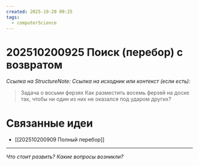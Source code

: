 ```yaml
---
created: 2025-10-20 09:25
tags:
  - computerScience
---
```

# 202510200925 Поиск (перебор) с возвратом

*Ссылка на StructureNote:*
*Ссылка на исходник или контекст (если есть):* 

> Задача о восьми ферзях Как разместить восемь ферзей на доске так, чтобы ни один из них не оказался под ударом других?

# Связанные идеи

- [[202510200909 Полный перебор]]
---

*Что стоит развить? Какие вопросы возникли?*
